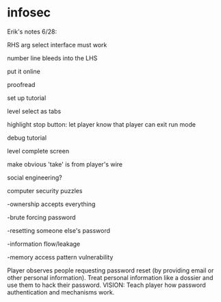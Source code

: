 # infosec

Erik's notes 6/28:

RHS arg select interface must work

number line bleeds into the LHS

put it online

proofread

set up tutorial

level select as tabs

highlight stop button: let player know that player can exit run mode

debug tutorial

level complete screen

make obvious 'take' is from player's wire

social engineering?


computer security puzzles

-ownership accepts everything

-brute forcing password

-resetting someone else's password

-information flow/leakage

-memory access pattern vulnerability

Player observes people requesting password reset (by providing email or other personal information). Treat personal information like a dossier and use them to hack their password. VISION: Teach player how password authentication and mechanisms work.
